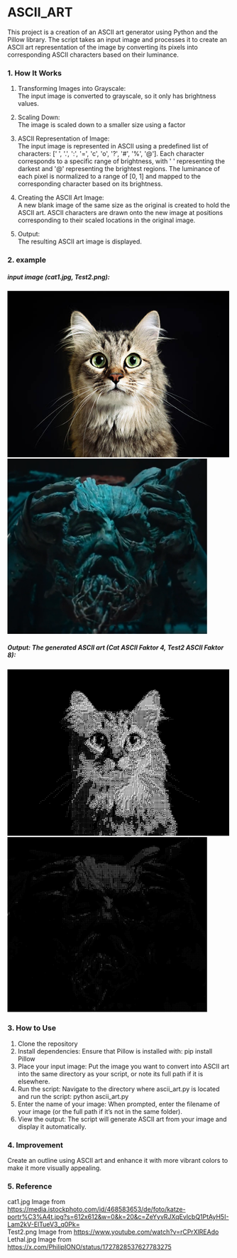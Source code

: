 # ASCII_ART

This project is a creation of an ASCII art generator using Python and the Pillow library. The script takes an input image and processes it to create an ASCII art representation of the image by converting its pixels into corresponding ASCII characters based on their luminance.

### 1. How It Works
1. Transforming Images into Grayscale:  
        The input image is converted to grayscale, so it only has brightness values.

2. Scaling Down:  
        The image is scaled down to a smaller size using a factor

3. ASCII Representation of Image:  
        The input image is represented in ASCII using a predefined list of characters: [' ', '.', ':', '=', 'c', 'o', '?', '#', '%', '@']. Each character corresponds to a specific range of brightness, with ' ' representing the darkest and '@' representing the brightest regions. The luminance of each pixel is normalized to a range of [0, 1] and mapped to the corresponding character based on its brightness.

5. Creating the ASCII Art Image:  
        A new blank image of the same size as the original is created to hold the ASCII art. ASCII characters are drawn onto the new image at positions corresponding to their scaled locations in the original image.

6. Output:  
        The resulting ASCII art image is displayed.

### 2. example
##### input image (cat1.jpg, Test2.png):
<p align="left">
  <img src="example_Images/cat1.jpg" width="500" />
  <img src="example_Images/Test2.png" width="450" />
</p>

##### Output: The generated ASCII art (Cat ASCII Faktor 4, Test2 ASCII Faktor 8):
<p align="left">
  <img src="example_Images/cat1_ascii_factor4.PNG" width="500" />
  <img src="example_Images/Test2_ascii_factor8.PNG" width="450" />
</p>

### 3. How to Use
1. Clone the repository
2. Install dependencies: Ensure that Pillow is installed with:    pip install Pillow
3. Place your input image: Put the image you want to convert into ASCII art into the same directory as your script, or note its full path if it is elsewhere.
4. Run the script: Navigate to the directory where ascii_art.py is located and run the script:   python ascii_art.py
5. Enter the name of your image: When prompted, enter the filename of your image (or the full path if it’s not in the same folder).
6. View the output: The script will generate ASCII art from your image and display it automatically.

### 4. Improvement
Create an outline using ASCII art and enhance it with more vibrant colors to make it more visually appealing.

### 5. Reference
cat1.jpg Image from https://media.istockphoto.com/id/468583653/de/foto/katze-portr%C3%A4t.jpg?s=612x612&w=0&k=20&c=ZeYyvRJXqEvlcbQ1PtAyH5I-Lam2kV-ElTueV3_q0Pk=   
Test2.png Image from https://www.youtube.com/watch?v=rCPrXlREAdo   
Lethal.jpg Image from https://x.com/PhilipIONO/status/1727828537627783275   
